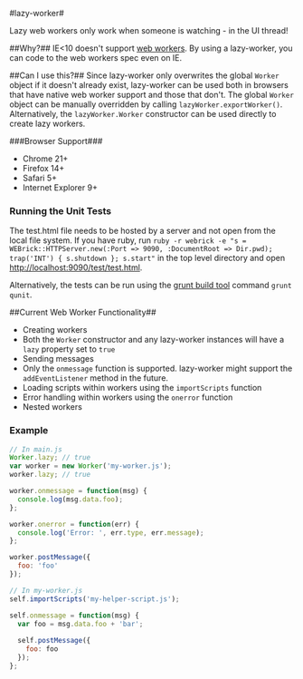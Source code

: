 #lazy-worker#

Lazy web workers only work when someone is watching - in the UI thread!

##Why?##
IE<10 doesn't support [web workers](https://developer.mozilla.org/en-US/docs/DOM/Using_web_workers). By using a lazy-worker, you can code to the web workers spec even on IE. 

##Can I use this?##
Since lazy-worker only overwrites the global `Worker` object if it doesn't already exist, lazy-worker can be used both in browsers that have native web worker support and those that don't. The global `Worker` object can be manually overridden by calling `lazyWorker.exportWorker()`. Alternatively, the `lazyWorker.Worker` constructor can be used directly to create lazy workers.

###Browser Support###
* Chrome 21+
* Firefox 14+
* Safari 5+
* Internet Explorer 9+ 

### Running the Unit Tests ###
The test.html file needs to be hosted by a server and not open from the local file system. If you have ruby, run `ruby -r webrick -e "s = WEBrick::HTTPServer.new(:Port => 9090, :DocumentRoot => Dir.pwd); trap('INT') { s.shutdown }; s.start"` in the top level directory and open [http://localhost:9090/test/test.html](http://localhost:9090/test/test.html).

Alternatively, the tests can be run using the [grunt build tool](https://github.com/cowboy/grunt) command `grunt qunit`.

##Current Web Worker Functionality##
* Creating workers
 * Both the `Worker` constructor and any lazy-worker instances will have a `lazy` property set to `true`
* Sending messages
 * Only the `onmessage` function is supported. lazy-worker might support the `addEventListener` method in the future.
* Loading scripts within workers using the `importScripts` function
* Error handling within workers using the `onerror` function
* Nested workers

### Example ###
```javascript
// In main.js
Worker.lazy; // true
var worker = new Worker('my-worker.js');
worker.lazy; // true

worker.onmessage = function(msg) {
  console.log(msg.data.foo);
};

worker.onerror = function(err) {
  console.log('Error: ', err.type, err.message);
};

worker.postMessage({
  foo: 'foo'
});
```

```javascript
// In my-worker.js
self.importScripts('my-helper-script.js');

self.onmessage = function(msg) {
  var foo = msg.data.foo + 'bar';
  
  self.postMessage({
    foo: foo
  });
};
```